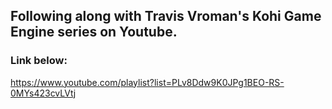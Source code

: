 ## Following along with Travis Vroman's Kohi Game Engine series on Youtube.
### Link below:
https://www.youtube.com/playlist?list=PLv8Ddw9K0JPg1BEO-RS-0MYs423cvLVtj